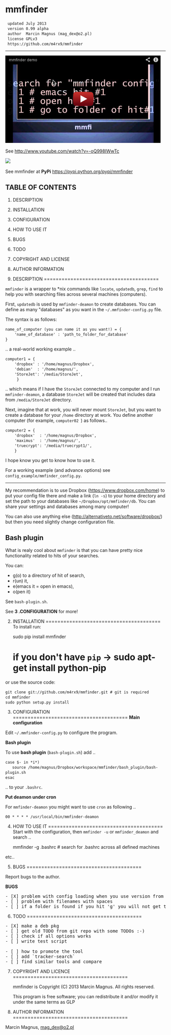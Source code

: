 # mmfinder

     updated July 2013
     version 0.99 alpha
     author  Marcin Magnus (mag_dex@o2.pl) 
	 license GPLv3
     https://github.com/m4rx9/mmfinder

--------------------------------------------------------------------------------

<a href="http://www.youtube.com/embed/-oQ998IWwTc"><img src="demo.png"></a>

See http://www.youtube.com/watch?v=-oQ998IWwTc

<img src="https://pypi.python.org/static/images/python-logo.gif">

See mmfinder at **PyPi** https://pypi.python.org/pypi/mmfinder

TABLE OF CONTENTS
-----------------

1. DESCRIPTION
2. INSTALLATION
3. CONFIGURATION
4. HOW TO USE IT
5. BUGS
6. TODO
7. COPYRIGHT AND LICENSE
8. AUTHOR INFORMATION

1. DESCRIPTION
=======================================

``mmfinder`` is a wrapper to *nix commands like ``locate``, ``updatedb``, ``grep``, ``find`` to help you with searching files across several machines (computers). 

First, ``updatedb`` is used by ``mmfinder-deamon`` to create databases. You can define as many "databases" as you want in the ``~/.mmfinder-config.py`` file.

The syntax is as follows:

	name_of_computer (you can name it as you want!) = {
		'name_of_database' : 'path_to_folder_for_database'
	}

.. a real-world working example ..	

    computer1 = {
        'dropbox' : '/home/magnus/Dropbox',
        'debian'  : '/home/magnus/',
        'StoreJet': '/media/StoreJet',
         }

.. which means if I have the ``StoreJet`` connected to my computer and I run ``mmfinder-deamon``, a database ``StoreJet`` will be created that includes data from ``/media/StoreJet`` directory.

Next, imagine that at work, you will never mount ``StoreJet``, but you want to create a database for your ``/home`` directory at work. You define another computer (for example, ``computer02 ``) as follows..

    computer2 = {
        'dropbox'  : '/home/magnus/Dropbox',
        'maximus'  : '/home/magnus/',
        'truecrypt': '/media/truecrypt1/',
        }

I hope know you get to know how to use it.

For a working example (and advance options) see ``config_example/mmfinder_config.py``.

--------------------------------------------------------------------------------

My recommendation is to use Dropbox (https://www.dropbox.com/home) to put your config file there and make a link (`ln -s`) to your home directory and set the path to your databases like `~/Dropbox/opt/mmfinder/db`. You can share your settings and databases among many computer!

You can also use anything else (http://alternativeto.net/software/dropbox/) but then you need slightly change configuration file.

## Bash plugin

What is realy cool about ``mmfinder`` is that you can have pretty nice functionality related to hits of your searches.

You can:

- g(o) to a directory of hit of search,
- r(un) it,
- e(emacs it = open in emacs), 
- o(pen it)

See ``bash-plugin.sh``.

See **3 .CONFIGURATION** for more!

2. INSTALLATION
=======================================
To install run:

	sudo pip install mmfinder
	# if you don't have `pip` -> sudo apt-get install python-pip
	
or use the source code:

    git clone git://github.com/m4rx9/mmfinder.git # git is required
	cd mmfinder
	sudo python setup.py install

3. CONFIGURATION
=======================================
**Main configuration**

Edit ``~/.mmfinder-config.py`` to configure the program. 

**Bash plugin**

To use **bash plugin** (`bash-plugin.sh`) add ..

	case $- in *i*) 
       source /home/magnus/Dropbox/workspace/mmfinder/bash_plugin/bash-plugin.sh
	esac
	
.. to your ``.bashrc``.

**Put deamon under cron**

For ``mmfinder-deamon`` you might want to use ``cron`` as following ..

    00 * * * * /usr/local/bin/mmfinder-deamon

4. HOW TO USE IT
=======================================
Start with the configuration, then ``mmfinder -u`` or ``mmfinder_deamon`` and search ..

      mmfinder -g .bashrc # search for .bashrc across all defined machines

etc..

5. BUGS
=======================================

Report bugs to the author.

**BUGS**

<pre>
- [X] problem with config loading when you use version from github
- [ ] problem with filenames with spaces
- [ ] if a folder is found if you hit 'g' you will not get to the folder but to one folder up
</pre>

6. TODO
=======================================

<pre>
- [X] make a deb pkg
- [ ] get old TODO from git repo with some TODOs :-)
- [ ] check if all options works
- [ ] write test script

- [ ] how to promote the tool
- [ ] add `tracker-search`
- [ ] find similar tools and compare
</pre>

7. COPYRIGHT AND LICENCE
=======================================

    mmfinder is Copyright (C) 2013 Marcin Magnus.  All rights reserved.
    
    This program is free software; you can redistribute it and/or modify it
    under the same terms as GLP

8. AUTHOR INFORMATION
=======================================

Marcin Magnus, mag_dex@o2.pl
